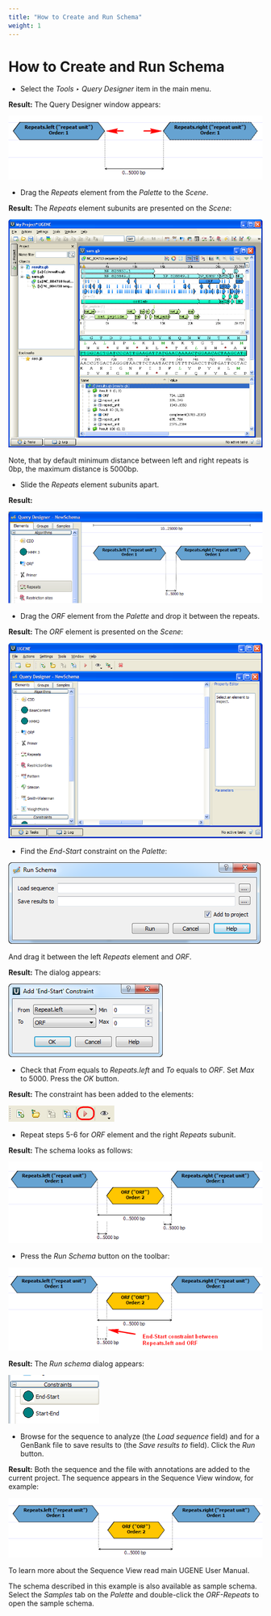 ```yaml
---
title: "How to Create and Run Schema"
weight: 1
---
```



# How to Create and Run Schema

*   Select the _Tools ‣ Query Designer_ item in the main menu.

**Result:** The Query Designer window appears:


![](/images/65930610/65930611.png)

*   Drag the _Repeats_ element from the _Palette_ to the _Scene_.

**Result:** The _Repeats_ element subunits are presented on the _Scene_:


![](/images/65930610/65930612.png)

Note, that by default minimum distance between left and right repeats is 0bp, the maximum distance is 5000bp.

*   Slide the _Repeats_ element subunits apart.

**Result:**


![](/images/65930610/65930613.png)

*   Drag the _ORF_ element from the _Palette_ and drop it between the repeats.

**Result:** The _ORF_ element is presented on the _Scene_:


![](/images/65930610/65930614.png)

*   Find the _End-Start_ constraint on the _Palette_:


![](/images/65930610/65930615.png)

And drag it between the left _Repeats_ element and _ORF_.

**Result:** The dialog appears:


![](/images/65930610/65930616.png)

*   Check that _From_ equals to _Repeats.left_ and _To_ equals to _ORF_. Set _Max_ to 5000. Press the _OK_ button.

**Result:** The constraint has been added to the elements:


![](/images/65930610/65930617.png)

*   Repeat steps 5-6 for _ORF_ element and the right _Repeats_ subunit.

**Result:** The schema looks as follows:


![](/images/65930610/65930618.png)

*   Press the _Run Schema_ button on the toolbar:


![](/images/65930610/65930619.png)

**Result:** The _Run schema_ dialog appears:


![](/images/65930610/65930620.png)

*   Browse for the sequence to analyze (the _Load sequence_ field) and for a GenBank file to save results to (the _Save results to_ field). Click the _Run_ button.

**Result:** Both the sequence and the file with annotations are added to the current project. The sequence appears in the Sequence View window, for example:


![](/images/65930610/65930621.png)

To learn more about the Sequence View read main UGENE User Manual.

The schema described in this example is also available as sample schema. Select the _Samples_ tab on the _Palette_ and double-click the _ORF-Repeats_ to open the sample schema.
